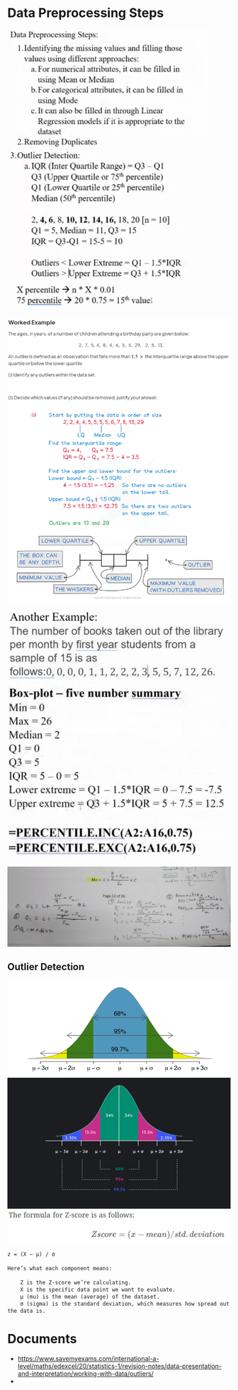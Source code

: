 # Data Preprocessing Steps
![alt text](assets/data_preprocessing.png)
![alt text](assets/data_preprocessing_2.png)
![alt text](assets/data_preprocessing_3.png)


![alt text](assets/data_preprocessing_outlier_detection.png)
![alt text](assets/box_plots.png)


![alt text](assets/box_plots_math_1.png)
![alt text](assets/box_plots_math_1_2.png)

![alt text](assets/q1_q2_q3_decile_percentile.png)

## Outlier Detection
![alt text](assets/outlier_detection.png)
![alt text](assets/outlier_detection2.png)
![alt text](assets/z_score_formula.png)

```
z = (X — μ) / σ​

Here’s what each component means:

    Z is the Z-score we’re calculating.
    X is the specific data point we want to evaluate.
    μ (mu) is the mean (average) of the dataset.
    σ (sigma) is the standard deviation, which measures how spread out the data is.
```

# Documents
- https://www.savemyexams.com/international-a-level/maths/edexcel/20/statistics-1/revision-notes/data-presentation-and-interpretation/working-with-data/outliers/
- 